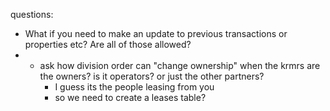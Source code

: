 questions:

- What if you need to make an update to previous transactions or properties etc? Are all of those allowed?
- - ask how division order can "change ownership" when the krmrs are the owners? is it operators? or just the other partners?
    - I guess its the people leasing from you
    - so we need to create a leases table?
